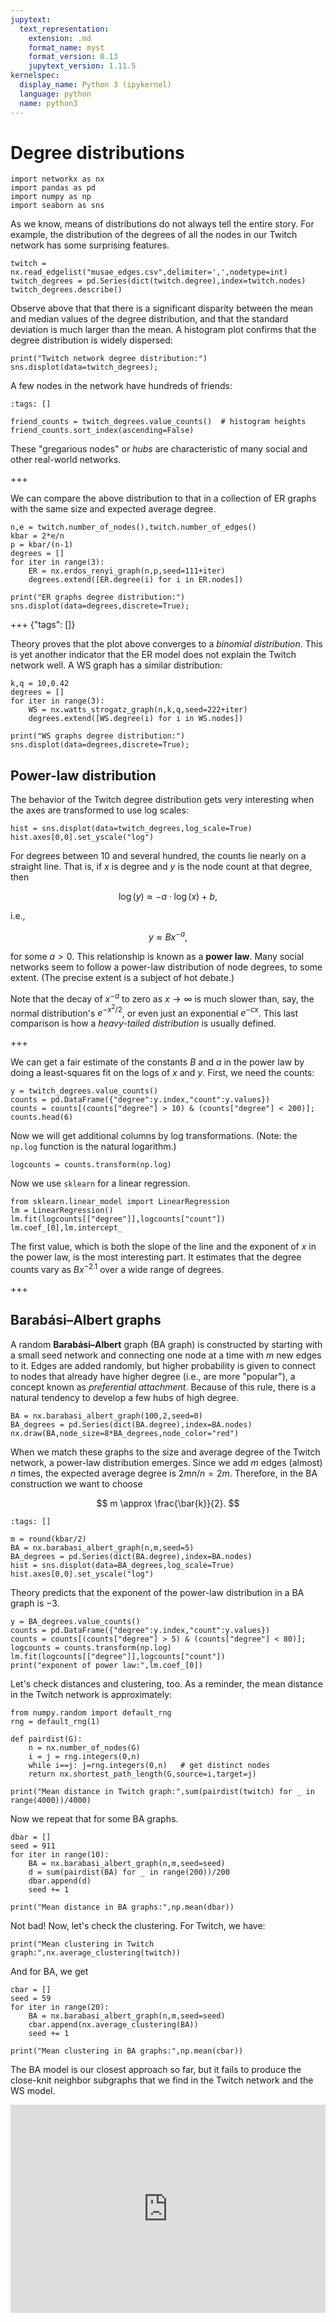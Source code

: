 ```yaml
---
jupytext:
  text_representation:
    extension: .md
    format_name: myst
    format_version: 0.13
    jupytext_version: 1.11.5
kernelspec:
  display_name: Python 3 (ipykernel)
  language: python
  name: python3
---
```


# Degree distributions

```{code-cell} ipython3
import networkx as nx
import pandas as pd
import numpy as np
import seaborn as sns
```

As we know, means of distributions do not always tell the entire story. For example, the distribution of the degrees of all the nodes in our Twitch network has some surprising features.

```{code-cell} ipython3
twitch = nx.read_edgelist("musae_edges.csv",delimiter=',',nodetype=int)
twitch_degrees = pd.Series(dict(twitch.degree),index=twitch.nodes)
twitch_degrees.describe()
```

Observe above that that there is a significant disparity between the mean and median values of the degree distribution, and that the standard deviation is much larger than the mean. A histogram plot confirms that the degree distribution is widely dispersed:

```{code-cell} ipython3
print("Twitch network degree distribution:")
sns.displot(data=twitch_degrees);
```

A few nodes in the network have hundreds of friends:

```{code-cell} ipython3
:tags: []

friend_counts = twitch_degrees.value_counts()  # histogram heights
friend_counts.sort_index(ascending=False)
```

These "gregarious nodes" or *hubs* are characteristic of many social and other real-world networks.

+++

We can compare the above distribution to that in a collection of ER graphs with the same size and expected average degree.

```{code-cell} ipython3
n,e = twitch.number_of_nodes(),twitch.number_of_edges()
kbar = 2*e/n
p = kbar/(n-1)
degrees = []
for iter in range(3):
    ER = nx.erdos_renyi_graph(n,p,seed=111+iter)
    degrees.extend([ER.degree(i) for i in ER.nodes])

print("ER graphs degree distribution:")
sns.displot(data=degrees,discrete=True);
```

+++ {"tags": []}

Theory proves that the plot above converges to a *binomial distribution*. This is yet another indicator that the ER model does not explain the Twitch network well. A WS graph has a similar distribution:

```{code-cell} ipython3
k,q = 10,0.42
degrees = []
for iter in range(3):
    WS = nx.watts_strogatz_graph(n,k,q,seed=222+iter)
    degrees.extend([WS.degree(i) for i in WS.nodes])

print("WS graphs degree distribution:")
sns.displot(data=degrees,discrete=True);
```

## Power-law distribution

The behavior of the Twitch degree distribution gets very interesting when the axes are transformed to use log scales:

```{code-cell} ipython3
hist = sns.displot(data=twitch_degrees,log_scale=True)
hist.axes[0,0].set_yscale("log")
```

For degrees between 10 and several hundred, the counts lie nearly on a straight line. That is, if $x$ is degree and $y$ is the node count at that degree, then

$$
\log(y) \approx  - a\cdot \log(x) + b,
$$

i.e.,

$$
y \approx B x^{-a},
$$

for some $a > 0$. This relationship is known as a **power law**. Many social networks seem to follow a power-law distribution of node degrees, to some extent. (The precise extent is a subject of hot debate.)

Note that the decay of $x^{-a}$ to zero as $x\to\infty$ is much slower than, say, the normal distribution's $e^{-x^2/2}$, or even just an exponential $e^{-cx}$. This last comparison is how a *heavy-tailed distribution* is usually defined. 

+++

We can get a fair estimate of the constants $B$ and $a$ in the power law by doing a least-squares fit on the logs of $x$ and $y$. First, we need the counts:

```{code-cell} ipython3
y = twitch_degrees.value_counts()
counts = pd.DataFrame({"degree":y.index,"count":y.values})
counts = counts[(counts["degree"] > 10) & (counts["degree"] < 200)];
counts.head(6)
```

Now we will get additional columns by log transformations. (Note: the `np.log` function is the natural logarithm.)

```{code-cell} ipython3
logcounts = counts.transform(np.log)
```

Now we use `sklearn` for a linear regression.

```{code-cell} ipython3
from sklearn.linear_model import LinearRegression
lm = LinearRegression()
lm.fit(logcounts[["degree"]],logcounts["count"])
lm.coef_[0],lm.intercept_
```

The first value, which is both the slope of the line and the exponent of $x$ in the power law, is the most interesting part. It estimates that the degree counts vary as $Bx^{-2.1}$ over a wide range of degrees.

+++

## Barabási–Albert graphs

A random **Barabási–Albert** graph (BA graph) is constructed by starting with a small seed network and connecting one node at a time with $m$ new edges to it. Edges are added randomly, but higher probability is given to connect to nodes that already have higher degree (i.e., are more "popular"), a concept known as *preferential attachment*. Because of this rule, there is a natural tendency to develop a few hubs of high degree.

```{code-cell} ipython3
BA = nx.barabasi_albert_graph(100,2,seed=0)
BA_degrees = pd.Series(dict(BA.degree),index=BA.nodes)
nx.draw(BA,node_size=8*BA_degrees,node_color="red")
```

When we match these graphs to the size and average degree of the Twitch network, a power-law distribution emerges.
Since we add $m$ edges (almost) $n$ times, the expected average degree is $2mn/n=2m$. Therefore, in the BA construction we want to choose 

$$
m \approx \frac{\bar{k}}{2}. 
$$


```{code-cell} ipython3
:tags: []

m = round(kbar/2)
BA = nx.barabasi_albert_graph(n,m,seed=5)
BA_degrees = pd.Series(dict(BA.degree),index=BA.nodes)
hist = sns.displot(data=BA_degrees,log_scale=True)
hist.axes[0,0].set_yscale("log")
```

Theory predicts that the exponent of the power-law distribution in a BA graph is $-3$.

```{code-cell} ipython3
y = BA_degrees.value_counts()
counts = pd.DataFrame({"degree":y.index,"count":y.values})
counts = counts[(counts["degree"] > 5) & (counts["degree"] < 80)];
logcounts = counts.transform(np.log)
lm.fit(logcounts[["degree"]],logcounts["count"])
print("exponent of power law:",lm.coef_[0])
```

Let's check distances and clustering, too. As a reminder, the mean distance in the Twitch network is approximately:

```{code-cell} ipython3
from numpy.random import default_rng
rng = default_rng(1)

def pairdist(G):
    n = nx.number_of_nodes(G)
    i = j = rng.integers(0,n)
    while i==j: j=rng.integers(0,n)   # get distinct nodes
    return nx.shortest_path_length(G,source=i,target=j)

print("Mean distance in Twitch graph:",sum(pairdist(twitch) for _ in range(4000))/4000)
```

Now we repeat that for some BA graphs.

```{code-cell} ipython3
dbar = []
seed = 911
for iter in range(10):
    BA = nx.barabasi_albert_graph(n,m,seed=seed)
    d = sum(pairdist(BA) for _ in range(200))/200
    dbar.append(d)
    seed += 1

print("Mean distance in BA graphs:",np.mean(dbar))
```

Not bad! Now, let's check the clustering. For Twitch, we have:

```{code-cell} ipython3
print("Mean clustering in Twitch graph:",nx.average_clustering(twitch))
```

And for BA, we get

```{code-cell} ipython3
cbar = []
seed = 59
for iter in range(20):
    BA = nx.barabasi_albert_graph(n,m,seed=seed)
    cbar.append(nx.average_clustering(BA))
    seed += 1
    
print("Mean clustering in BA graphs:",np.mean(cbar))
```

The BA model is our closest approach so far, but it fails to produce the close-knit neighbor subgraphs that we find in the Twitch network and the WS model.

<div style="max-width:608px"><div style="position:relative;padding-bottom:66.118421052632%"><iframe id="kaltura_player" src="https://cdnapisec.kaltura.com/p/2358381/sp/235838100/embedIframeJs/uiconf_id/43030021/partner_id/2358381?iframeembed=true&playerId=kaltura_player&entry_id=1_o7obnov2&flashvars[streamerType]=auto&amp;flashvars[localizationCode]=en&amp;flashvars[leadWithHTML5]=true&amp;flashvars[sideBarContainer.plugin]=true&amp;flashvars[sideBarContainer.position]=left&amp;flashvars[sideBarContainer.clickToClose]=true&amp;flashvars[chapters.plugin]=true&amp;flashvars[chapters.layout]=vertical&amp;flashvars[chapters.thumbnailRotator]=false&amp;flashvars[streamSelector.plugin]=true&amp;flashvars[EmbedPlayer.SpinnerTarget]=videoHolder&amp;flashvars[dualScreen.plugin]=true&amp;flashvars[Kaltura.addCrossoriginToIframe]=true&amp;&wid=1_gp7v6o2k" width="608" height="402" allowfullscreen webkitallowfullscreen mozAllowFullScreen allow="autoplay *; fullscreen *; encrypted-media *" sandbox="allow-forms allow-same-origin allow-scripts allow-top-navigation allow-pointer-lock allow-popups allow-modals allow-orientation-lock allow-popups-to-escape-sandbox allow-presentation allow-top-navigation-by-user-activation" frameborder="0" title="Kaltura Player" style="position:absolute;top:0;left:0;width:100%;height:100%"></iframe></div></div>
